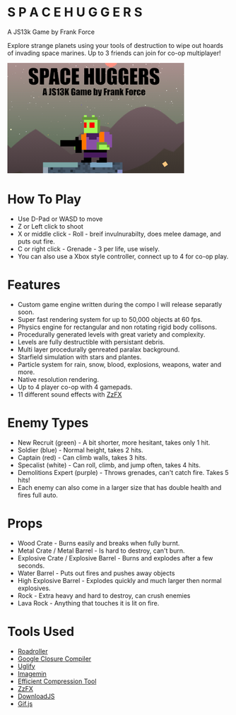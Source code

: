 # S P A C E H U G G E R S
A JS13k Game by Frank Force

Explore strange planets using your tools of destruction to wipe out hoards of invading space marines. Up to 3 friends can join for co-op multiplayer!

![Screenshot](/screenshot.png)

# How To Play
- Use D-Pad or WASD to move
- Z or Left click to shoot
- X or middle click - Roll - breif invulnurabilty, does melee damage, and puts out fire.
- C or right click - Grenade - 3 per life, use wisely.
- You can also use a Xbox style controller, connect up to 4 for co-op play.

# Features
- Custom game engine written during the compo I will release separatly soon.
- Super fast rendering system for up to 50,000 objects at 60 fps.
- Physics engine for rectangular and non rotating rigid body collisons.
- Procedurally generated levels with great variety and complexity.
- Levels are fully destructible with persistant debris.
- Multi layer procedurally genreated paralax background.
- Starfield simulation with stars and plantes.
- Particle system for rain, snow, blood, explosions, weapons, water and more.
- Native resolution rendering.
- Up to 4 player co-op with 4 gamepads.
- 11 different sound effects with [ZzFX](https://github.com/KilledByAPixel/ZzFX)

# Enemy Types
- New Recruit (green) - A bit shorter, more hesitant, takes only 1 hit.
- Soldier (blue) - Normal height, takes 2 hits.
- Captain (red) - Can climb walls, takes 3 hits.
- Specalist (white) - Can roll, climb, and jump often, takes 4 hits.
- Demolitions Expert (purple) - Throws grenades, can't catch fire. Takes 5 hits!
- Each enemy can also come in a larger size that has double health and fires full auto.

# Props
- Wood Crate - Burns easily and breaks when fully burnt.
- Metal Crate / Metal Barrel - Is hard to destroy, can't burn.
- Explosive Crate / Explosive Barrel - Burns and explodes after a few seconds.
- Water Barrel - Puts out fires and pushes away objects
- High Explosive Barrel - Explodes quickly and much larger then normal explosives.
- Rock - Extra heavy and hard to destroy, can crush enemies
- Lava Rock - Anything that touches it is lit on fire.

# Tools Used
- [Roadroller](https://github.com/lifthrasiir/roadroller)
- [Google Closure Compiler](https://github.com/google/closure-compiler)
- [Uglify](https://github.com/mishoo/UglifyJS)
- [Imagemin](https://github.com/imagemin/imagemin)
- [Efficient Compression Tool](https://github.com/fhanau/Efficient-Compression-Tool)
- [ZzFX](https://github.com/KilledByAPixel/ZzFX)
- [DownloadJS](http://danml.com/download.html)
- [Gif.js](https://github.com/jnordberg/gif.js)
